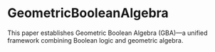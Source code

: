 # GeometricBooleanAlgebra
This paper establishes Geometric Boolean Algebra (GBA)—a unified framework combining Boolean logic and geometric algebra.
